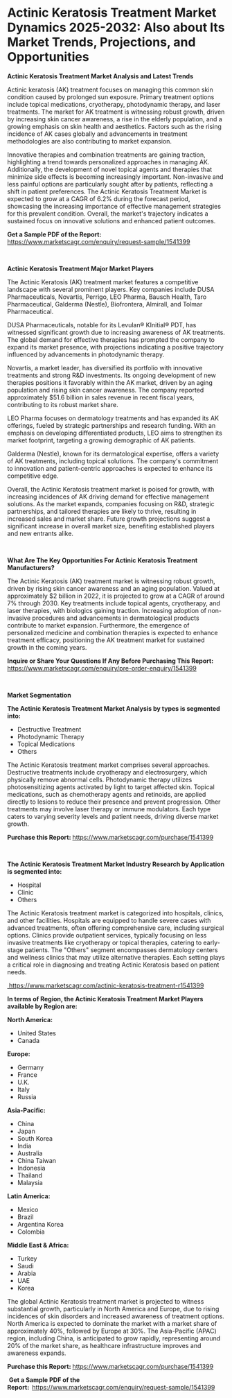 <p><h1>Actinic Keratosis Treatment Market Dynamics 2025-2032: Also about Its Market Trends, Projections, and Opportunities</h1></p><p><strong>Actinic Keratosis Treatment Market Analysis and Latest Trends</strong></p>
<p><p>Actinic keratosis (AK) treatment focuses on managing this common skin condition caused by prolonged sun exposure. Primary treatment options include topical medications, cryotherapy, photodynamic therapy, and laser treatments. The market for AK treatment is witnessing robust growth, driven by increasing skin cancer awareness, a rise in the elderly population, and a growing emphasis on skin health and aesthetics. Factors such as the rising incidence of AK cases globally and advancements in treatment methodologies are also contributing to market expansion.</p><p>Innovative therapies and combination treatments are gaining traction, highlighting a trend towards personalized approaches in managing AK. Additionally, the development of novel topical agents and therapies that minimize side effects is becoming increasingly important. Non-invasive and less painful options are particularly sought after by patients, reflecting a shift in patient preferences. The Actinic Keratosis Treatment Market is expected to grow at a CAGR of 6.2% during the forecast period, showcasing the increasing importance of effective management strategies for this prevalent condition. Overall, the market's trajectory indicates a sustained focus on innovative solutions and enhanced patient outcomes.</p></p>
<p><strong>Get a Sample PDF of the Report:&nbsp;</strong> <a href="https://www.marketscagr.com/enquiry/request-sample/1541399?utm_campaign=3221&utm_medium=2&utm_source=Github&utm_content=ia&utm_term=13042025&utm_id=actinic-keratosis-treatment">https://www.marketscagr.com/enquiry/request-sample/1541399</a></p>
<p>&nbsp;</p>
<p><strong>Actinic Keratosis Treatment Major Market Players</strong></p>
<p><p>The Actinic Keratosis (AK) treatment market features a competitive landscape with several prominent players. Key companies include DUSA Pharmaceuticals, Novartis, Perrigo, LEO Pharma, Bausch Health, Taro Pharmaceutical, Galderma (Nestle), Biofrontera, Almirall, and Tolmar Pharmaceutical.</p><p>DUSA Pharmaceuticals, notable for its Levulan® KInitial® PDT, has witnessed significant growth due to increasing awareness of AK treatments. The global demand for effective therapies has prompted the company to expand its market presence, with projections indicating a positive trajectory influenced by advancements in photodynamic therapy. </p><p>Novartis, a market leader, has diversified its portfolio with innovative treatments and strong R&D investments. Its ongoing development of new therapies positions it favorably within the AK market, driven by an aging population and rising skin cancer awareness. The company reported approximately $51.6 billion in sales revenue in recent fiscal years, contributing to its robust market share.</p><p>LEO Pharma focuses on dermatology treatments and has expanded its AK offerings, fueled by strategic partnerships and research funding. With an emphasis on developing differentiated products, LEO aims to strengthen its market footprint, targeting a growing demographic of AK patients.</p><p>Galderma (Nestle), known for its dermatological expertise, offers a variety of AK treatments, including topical solutions. The company's commitment to innovation and patient-centric approaches is expected to enhance its competitive edge. </p><p>Overall, the Actinic Keratosis treatment market is poised for growth, with increasing incidences of AK driving demand for effective management solutions. As the market expands, companies focusing on R&D, strategic partnerships, and tailored therapies are likely to thrive, resulting in increased sales and market share. Future growth projections suggest a significant increase in overall market size, benefiting established players and new entrants alike.</p></p>
<p>&nbsp;</p>
<p><strong>What Are The Key Opportunities For Actinic Keratosis Treatment Manufacturers?</strong></p>
<p><p>The Actinic Keratosis (AK) treatment market is witnessing robust growth, driven by rising skin cancer awareness and an aging population. Valued at approximately $2 billion in 2022, it is projected to grow at a CAGR of around 7% through 2030. Key treatments include topical agents, cryotherapy, and laser therapies, with biologics gaining traction. Increasing adoption of non-invasive procedures and advancements in dermatological products contribute to market expansion. Furthermore, the emergence of personalized medicine and combination therapies is expected to enhance treatment efficacy, positioning the AK treatment market for sustained growth in the coming years.</p></p>
<p><strong>Inquire or Share Your Questions If Any Before Purchasing This Report:</strong> <a href="https://www.marketscagr.com/enquiry/pre-order-enquiry/1541399?utm_campaign=3221&utm_medium=2&utm_source=Github&utm_content=ia&utm_term=13042025&utm_id=actinic-keratosis-treatment">https://www.marketscagr.com/enquiry/pre-order-enquiry/1541399</a></p>
<p>&nbsp;</p>
<p><strong>Market Segmentation</strong></p>
<p><strong>The Actinic Keratosis Treatment Market Analysis by types is segmented into:</strong></p>
<p><ul><li>Destructive Treatment</li><li>Photodynamic Therapy</li><li>Topical Medications</li><li>Others</li></ul></p>
<p><p>The Actinic Keratosis treatment market comprises several approaches. Destructive treatments include cryotherapy and electrosurgery, which physically remove abnormal cells. Photodynamic therapy utilizes photosensitizing agents activated by light to target affected skin. Topical medications, such as chemotherapy agents and retinoids, are applied directly to lesions to reduce their presence and prevent progression. Other treatments may involve laser therapy or immune modulators. Each type caters to varying severity levels and patient needs, driving diverse market growth.</p></p>
<p><strong>Purchase this Report:&nbsp;</strong><a href="https://www.marketscagr.com/purchase/1541399?utm_campaign=3221&utm_medium=2&utm_source=Github&utm_content=ia&utm_term=13042025&utm_id=actinic-keratosis-treatment">https://www.marketscagr.com/purchase/1541399</a></p>
<p>&nbsp;</p>
<p><strong>The Actinic Keratosis Treatment Market Industry Research by Application is segmented into:</strong></p>
<p><ul><li>Hospital</li><li>Clinic</li><li>Others</li></ul></p>
<p><p>The Actinic Keratosis treatment market is categorized into hospitals, clinics, and other facilities. Hospitals are equipped to handle severe cases with advanced treatments, often offering comprehensive care, including surgical options. Clinics provide outpatient services, typically focusing on less invasive treatments like cryotherapy or topical therapies, catering to early-stage patients. The "Others" segment encompasses dermatology centers and wellness clinics that may utilize alternative therapies. Each setting plays a critical role in diagnosing and treating Actinic Keratosis based on patient needs.</p></p>
<p><a href="https://www.marketscagr.com/actinic-keratosis-treatment-r1541399?utm_campaign=3221&utm_medium=2&utm_source=Github&utm_content=ia&utm_term=13042025&utm_id=actinic-keratosis-treatment">&nbsp;https://www.marketscagr.com/actinic-keratosis-treatment-r1541399</a></p>
<p><strong>In terms of Region, the Actinic Keratosis Treatment Market Players available by Region are:</strong></p>
<p>
    <p> <strong> North America: </strong>
        <ul>
            <li>United States</li>
            <li>Canada</li>
        </ul>
        </p> 
    <p> <strong> Europe: </strong>
        <ul>
            <li>Germany</li>
            <li>France</li>
            <li>U.K.</li>
            <li>Italy</li>
            <li>Russia</li>
        </ul>
        </p> 
    <p> <strong> Asia-Pacific: </strong>
        <ul>
            <li>China</li>
            <li>Japan</li>
            <li>South Korea</li>
            <li>India</li>
            <li>Australia</li>
            <li>China Taiwan</li>
            <li>Indonesia</li>
            <li>Thailand</li>
            <li>Malaysia</li>
        </ul>
        </p> 
    <p> <strong> Latin America: </strong>
        <ul>
            <li>Mexico</li>
            <li>Brazil</li>
            <li>Argentina Korea</li>
            <li>Colombia</li>
        </ul>
        </p> 
    <p> <strong> Middle East & Africa: </strong>
        <ul>
            <li>Turkey</li>
            <li>Saudi</li>
            <li>Arabia</li>
            <li>UAE</li>
            <li>Korea</li>
        </ul>
    </p>
    </p>
<p><p>The global Actinic Keratosis treatment market is projected to witness substantial growth, particularly in North America and Europe, due to rising incidences of skin disorders and increased awareness of treatment options. North America is expected to dominate the market with a market share of approximately 40%, followed by Europe at 30%. The Asia-Pacific (APAC) region, including China, is anticipated to grow rapidly, representing around 20% of the market share, as healthcare infrastructure improves and awareness expands.</p></p>
<p><strong>Purchase this Report: </strong><a href="https://www.marketscagr.com/purchase/1541399?utm_campaign=3221&utm_medium=2&utm_source=Github&utm_content=ia&utm_term=13042025&utm_id=actinic-keratosis-treatment">https://www.marketscagr.com/purchase/1541399</a></p>
<p>&nbsp;<strong>Get a Sample PDF of the Report:&nbsp;&nbsp;</strong><a href="https://www.marketscagr.com/enquiry/request-sample/1541399?utm_campaign=3221&utm_medium=2&utm_source=Github&utm_content=ia&utm_term=13042025&utm_id=actinic-keratosis-treatment">https://www.marketscagr.com/enquiry/request-sample/1541399</a></p>
<p><strong></strong></p>
<p><p></p><p></p><p></p></p>